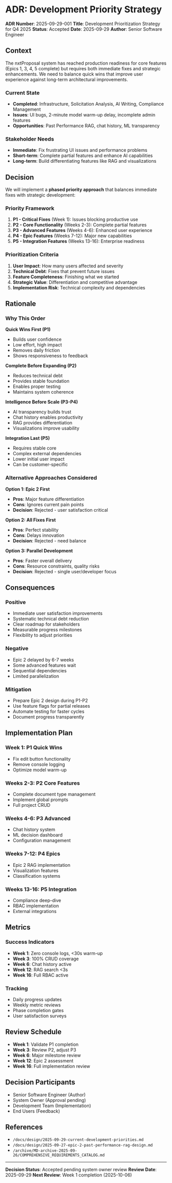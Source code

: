 # ADR: Development Priority Strategy

**ADR Number**: 2025-09-29-001
**Title**: Development Prioritization Strategy for Q4 2025
**Status**: Accepted
**Date**: 2025-09-29
**Author**: Senior Software Engineer

## Context

The nxtProposal system has reached production readiness for core features (Epics 1, 3, 4, 5 complete) but requires both immediate fixes and strategic enhancements. We need to balance quick wins that improve user experience against long-term architectural improvements.

### Current State
- **Completed**: Infrastructure, Solicitation Analysis, AI Writing, Compliance Management
- **Issues**: UI bugs, 2-minute model warm-up delay, incomplete admin features
- **Opportunities**: Past Performance RAG, chat history, ML transparency

### Stakeholder Needs
- **Immediate**: Fix frustrating UI issues and performance problems
- **Short-term**: Complete partial features and enhance AI capabilities
- **Long-term**: Build differentiating features like RAG and visualizations

## Decision

We will implement a **phased priority approach** that balances immediate fixes with strategic development:

### Priority Framework
1. **P1 - Critical Fixes** (Week 1): Issues blocking productive use
2. **P2 - Core Functionality** (Weeks 2-3): Complete partial features
3. **P3 - Advanced Features** (Weeks 4-6): Enhanced user experience
4. **P4 - Epic Features** (Weeks 7-12): Major new capabilities
5. **P5 - Integration Features** (Weeks 13-16): Enterprise readiness

### Prioritization Criteria
1. **User Impact**: How many users affected and severity
2. **Technical Debt**: Fixes that prevent future issues
3. **Feature Completeness**: Finishing what we started
4. **Strategic Value**: Differentiation and competitive advantage
5. **Implementation Risk**: Technical complexity and dependencies

## Rationale

### Why This Order

**Quick Wins First (P1)**
- Builds user confidence
- Low effort, high impact
- Removes daily friction
- Shows responsiveness to feedback

**Complete Before Expanding (P2)**
- Reduces technical debt
- Provides stable foundation
- Enables proper testing
- Maintains system coherence

**Intelligence Before Scale (P3-P4)**
- AI transparency builds trust
- Chat history enables productivity
- RAG provides differentiation
- Visualizations improve usability

**Integration Last (P5)**
- Requires stable core
- Complex external dependencies
- Lower initial user impact
- Can be customer-specific

### Alternative Approaches Considered

**Option 1: Epic 2 First**
- **Pros**: Major feature differentiation
- **Cons**: Ignores current pain points
- **Decision**: Rejected - user satisfaction critical

**Option 2: All Fixes First**
- **Pros**: Perfect stability
- **Cons**: Delays innovation
- **Decision**: Rejected - need balance

**Option 3: Parallel Development**
- **Pros**: Faster overall delivery
- **Cons**: Resource constraints, quality risks
- **Decision**: Rejected - single user/developer focus

## Consequences

### Positive
- Immediate user satisfaction improvements
- Systematic technical debt reduction
- Clear roadmap for stakeholders
- Measurable progress milestones
- Flexibility to adjust priorities

### Negative
- Epic 2 delayed by 6-7 weeks
- Some advanced features wait
- Sequential dependencies
- Limited parallelization

### Mitigation
- Prepare Epic 2 design during P1-P2
- Use feature flags for partial releases
- Automate testing for faster cycles
- Document progress transparently

## Implementation Plan

### Week 1: P1 Quick Wins
- Fix edit button functionality
- Remove console logging
- Optimize model warm-up

### Weeks 2-3: P2 Core Features
- Complete document type management
- Implement global prompts
- Full project CRUD

### Weeks 4-6: P3 Advanced
- Chat history system
- ML decision dashboard
- Configuration management

### Weeks 7-12: P4 Epics
- Epic 2 RAG implementation
- Visualization features
- Classification systems

### Weeks 13-16: P5 Integration
- Compliance deep-dive
- RBAC implementation
- External integrations

## Metrics

### Success Indicators
- **Week 1**: Zero console logs, <30s warm-up
- **Week 3**: 100% CRUD coverage
- **Week 6**: Chat history active
- **Week 12**: RAG search <3s
- **Week 16**: Full RBAC active

### Tracking
- Daily progress updates
- Weekly metric reviews
- Phase completion gates
- User satisfaction surveys

## Review Schedule

- **Week 1**: Validate P1 completion
- **Week 3**: Review P2, adjust P3
- **Week 6**: Major milestone review
- **Week 12**: Epic 2 assessment
- **Week 16**: Full implementation review

## Decision Participants

- Senior Software Engineer (Author)
- System Owner (Approval pending)
- Development Team (Implementation)
- End Users (Feedback)

## References

- `/docs/design/2025-09-29-current-development-priorities.md`
- `/docs/design/2025-09-27-epic-2-past-performance-rag-design.md`
- `/archive/MD-archive-2025-09-26/COMPREHENSIVE_REQUIREMENTS_CATALOG.md`

---

**Decision Status**: Accepted pending system owner review
**Review Date**: 2025-09-29
**Next Review**: Week 1 completion (2025-10-06)